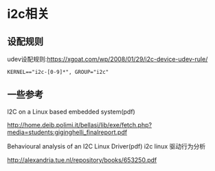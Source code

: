 # i2c相关

## 设配规则

udev设配规则:https://xgoat.com/wp/2008/01/29/i2c-device-udev-rule/

```
KERNEL=="i2c-[0-9]*", GROUP="i2c"
```

## 一些参考 

I2C on a Linux based embedded system(pdf)

http://home.deib.polimi.it/bellasi/lib/exe/fetch.php?media=students:giginghelli_finalreport.pdf

Behavioural analysis of an I2C Linux Driver(pdf) i2c linux 驱动行为分析

http://alexandria.tue.nl/repository/books/653250.pdf